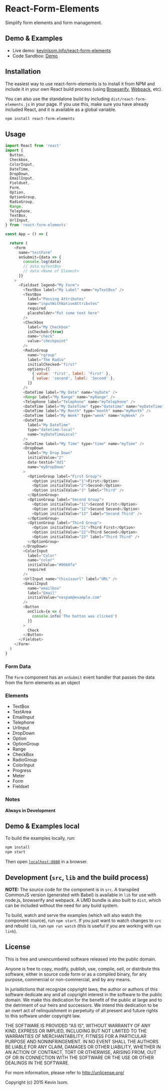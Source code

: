 # React-Form-Elements

Simplify form elements and form management.


## Demo & Examples

* Live demo: [kevinisom.info/react-form-elements](http://kevinisom.info/react-form-elements/)
* Code Sandbox: [Demo](https://codesandbox.io/s/ox8yvorvzq)

## Installation

The easiest way to use react-form-elements is to install it from NPM and include it in your own React build process (using [Browserify](http://browserify.org), [Webpack](http://webpack.github.io/), etc).

You can also use the standalone build by including `dist/react-form-elements.js` in your page. If you use this, make sure you have already included React, and it is available as a global variable.

```bash
npm install react-form-elements
```

## Usage

```js
import React from 'react'
import {
  Button,
  Checkbox,
  ColorInput,
  DateTime,
  DropDown,
  EmailInput,
  Fieldset,
  Form,
  Option,
  OptionGroup,
  RadioGroup,
  Range,
  Telephone,
  TextBox,
  UrlInput,
} from 'react-form-elements'

const App = () => {

  return (
    <Form
      name="testForm"
      onSubmit={data => {
        console.log(data)
        // data.myTextBox
        // data.<Name of Element>
      }}
    >
      <Fieldset legend="My Form">
        <TextBox label="My Label" name="myTextBox" />
        <TextBox
          label="Passing Attributes"
          name="inputWithNativeAttributes"
          required
          placeholder="Put some text here"
        />
        <Checkbox
          label="My Checkbox"
          isChecked={true}
          name="check"
          value="checkpoint"
        />
        <RadioGroup
          name="rgroup"
          label="The Radio"
          initialChecked="first"
          options={[
            { value: 'first', label: 'First' },
            { value: 'second', label: 'Second' },
          ]}
        />
        <DateTime label="My Date" name="myDate" />
        <Range label="My Range" name="myRange" />
        <Telephone label="Telephone" name="myTelephone" />
        <DateTime label="My DateTime" type="datetime" name="myDateTime" />
        <DateTime label="My Month" type="month" name="myMonth" />
        <DateTime label="My Week" type="week" name="myWeek" />
        <DateTime
          label="My DateTime"
          type="datetime-local"
          name="myDateTimeLocal"
        />
        <DateTime label="My Time" type="time" name="myTime" />
        <DropDown
          label="My Drop Down"
          initialValue="2"
          data-testid="dd1"
          name="myDropDown"
        >
          <OptionGroup label="First Group">
            <Option initialValue="1">First</Option>
            <Option initialValue="2">Second</Option>
            <Option initialValue="3" label="Third" />
          </OptionGroup>
          <OptionGroup label="Second Group">
            <Option initialValue="11">Second First</Option>
            <Option initialValue="12">Second Second</Option>
            <Option initialValue="13" label="Second Third" />
          </OptionGroup>
          <OptionGroup label="Third Group">
            <Option initialValue="21">Third First</Option>
            <Option initialValue="22">Third Second</Option>
            <Option initialValue="23" label="Third Third" />
          </OptionGroup>
        </DropDown>
        <ColorInput
          label="Color"
          name="color"
          initialValue="#0668fa"
          required
        />
        <UrlInput name="thisisaurl" label="URL" />
        <EmailInput
          name="emailbox"
          label="Email"
          initialValue="nospam@example.com"
        />
        <Button
          onClick={e => {
            console.info('The button was clicked')
          }}
        >
          Check
        </Button>
      </Fieldset>
    </Form>
  )
}
```
### Form Data

The `Form` component has an `onSubmit` event handler that passes the data from the form elements as an object

### Elements

* TextBox
* TextArea
* EmailInput
* Telephone
* UrlInput
* DropDown
* Option
* OptionGroup
* Range
* CheckBox
* RadioGroup
* ColorInput
* Progress
* Meter
* Form
* Fieldset

### Notes

__Always in Development__

## Demo & Examples local

To build the examples locally, run:

```bash
npm install
npm start
```

Then open [`localhost:8080`](http://localhost:8080) in a browser.

## Development (`src`, `lib` and the build process)

**NOTE:** The source code for the component is in `src`. A transpiled CommonJS version (generated with Babel) is available in `lib` for use with node.js, browserify and webpack. A UMD bundle is also built to `dist`, which can be included without the need for any build system.

To build, watch and serve the examples (which will also watch the component source), run `npm start`. If you just want to watch changes to `src` and rebuild `lib`, run `npm run watch` (this is useful if you are working with `npm link`).

## License

This is free and unencumbered software released into the public domain.

Anyone is free to copy, modify, publish, use, compile, sell, or
distribute this software, either in source code form or as a compiled
binary, for any purpose, commercial or non-commercial, and by any
means.

In jurisdictions that recognize copyright laws, the author or authors
of this software dedicate any and all copyright interest in the
software to the public domain. We make this dedication for the benefit
of the public at large and to the detriment of our heirs and
successors. We intend this dedication to be an overt act of
relinquishment in perpetuity of all present and future rights to this
software under copyright law.

THE SOFTWARE IS PROVIDED "AS IS", WITHOUT WARRANTY OF ANY KIND,
EXPRESS OR IMPLIED, INCLUDING BUT NOT LIMITED TO THE WARRANTIES OF
MERCHANTABILITY, FITNESS FOR A PARTICULAR PURPOSE AND NONINFRINGEMENT.
IN NO EVENT SHALL THE AUTHORS BE LIABLE FOR ANY CLAIM, DAMAGES OR
OTHER LIABILITY, WHETHER IN AN ACTION OF CONTRACT, TORT OR OTHERWISE,
ARISING FROM, OUT OF OR IN CONNECTION WITH THE SOFTWARE OR THE USE OR
OTHER DEALINGS IN THE SOFTWARE.

For more information, please refer to <http://unlicense.org/>


Copyright (c) 2015 Kevin Isom.

